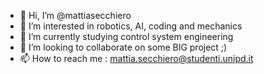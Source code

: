 - 👋 Hi, I’m @mattiasecchiero
- 👀 I’m interested in robotics, AI, coding and mechanics
- 🌱 I’m currently studying control system engineering
- 💞️ I’m looking to collaborate on some BIG project ;)
- 📫 How to reach me : mattia.secchiero@studenti.unipd.it

<!---
mattiasecchiero/mattiasecchiero is a ✨ special ✨ repository because its `README.md` (this file) appears on your GitHub profile.
You can click the Preview link to take a look at your changes.
--->
